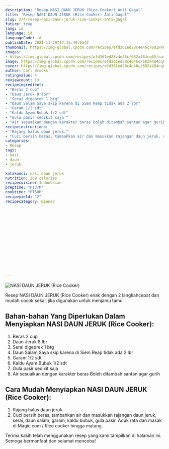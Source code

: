```yaml
---
description: "Resep NASI DAUN JERUK (Rice Cooker) Anti Gagal"
title: "Resep NASI DAUN JERUK (Rice Cooker) Anti Gagal"
slug: 274-resep-nasi-daun-jeruk-rice-cooker-anti-gagal
future: true
lang: id
language: id
languageCode: id
publishDate: 2021-11-29T17:15:49.654Z 
thumbnail: https://img-global.cpcdn.com/recipes/efd361ed28c4e46c/682x484cq65/nasi-daun-jeruk-rice-cooker-foto-resep-utama.png
images:
- https://img-global.cpcdn.com/recipes/efd361ed28c4e46c/682x484cq65/nasi-daun-jeruk-rice-cooker-foto-resep-utama.png
image: https://img-global.cpcdn.com/recipes/efd361ed28c4e46c/682x484cq65/nasi-daun-jeruk-rice-cooker-foto-resep-utama.png
cover: https://img-global.cpcdn.com/recipes/efd361ed28c4e46c/682x484cq65/nasi-daun-jeruk-rice-cooker-foto-resep-utama.png
author: Carl Brooks
ratingvalue: 4
reviewcount: 13
recipeingredient:
- "Beras 2 cup"
- "Daun Jeruk 8 lbr"
- "Serai digeprek 1 btg"
- "Daun Salam Saya skip karena di Siem Reap tidak ada 2 lbr"
- "Garam 1/2 sdt"
- "Kaldu Ayam Bubuk 1/2 sdt"
- "Gula pasir sedikit saja "
- "Air sesuaikan dengan karakter beras Boleh ditambah santan agar gurih "
recipeinstructions:
- "Rajang halus daun jeruk."
- "Cuci bersih beras, tambahkan air dan masukkan rajangan daun jeruk, serai, daun salam, garam, kaldu bubuk, gula pasir. Aduk rata dan masak di Magic com / Rice cooker hingga matang."
categories:
- Resep
tags:
- nasi
- daun
- jeruk

katakunci: nasi daun jeruk 
nutrition: 269 calories
recipecuisine: Indonesian
preptime: "PT37M"
cooktime: "PT60M"
recipeyield: "2"
recipecategory: Dinner


     
    
    
    
    
    
    
    
    
    
    
      
    
---
```



![NASI DAUN JERUK (Rice Cooker)](https://img-global.cpcdn.com/recipes/efd361ed28c4e46c/682x484cq65/nasi-daun-jeruk-rice-cooker-foto-resep-utama.png)

Resep NASI DAUN JERUK (Rice Cooker)  enak dengan 2 langkahcepat dan mudah cocok sekali jika digunakan untuk menjamu tamu

<!--inarticleads1-->

## Bahan-bahan Yang Diperlukan Dalam Menyiapkan NASI DAUN JERUK (Rice Cooker):

1. Beras 2 cup
1. Daun Jeruk 8 lbr
1. Serai digeprek 1 btg
1. Daun Salam Saya skip karena di Siem Reap tidak ada 2 lbr
1. Garam 1/2 sdt
1. Kaldu Ayam Bubuk 1/2 sdt
1. Gula pasir sedikit saja 
1. Air sesuaikan dengan karakter beras Boleh ditambah santan agar gurih 



<!--inarticleads2-->

## Cara Mudah Menyiapkan NASI DAUN JERUK (Rice Cooker):

1. Rajang halus daun jeruk.
1. Cuci bersih beras, tambahkan air dan masukkan rajangan daun jeruk, serai, daun salam, garam, kaldu bubuk, gula pasir. Aduk rata dan masak di Magic com / Rice cooker hingga matang.




Terima kasih telah menggunakan resep yang kami tampilkan di halaman ini. Semoga bermanfaat dan selamat mencoba!
